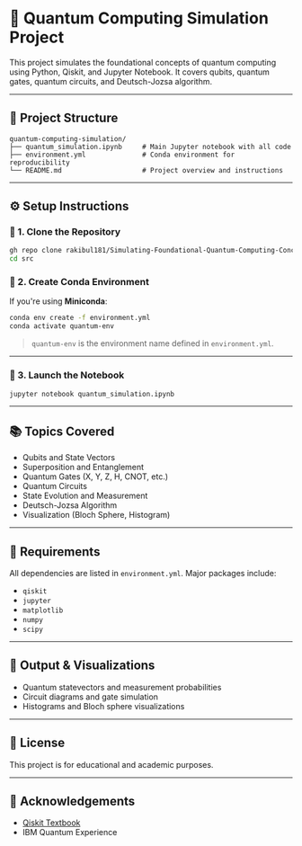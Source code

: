 
# 🧠 Quantum Computing Simulation Project

This project simulates the foundational concepts of quantum computing using Python, Qiskit, and Jupyter Notebook. It covers qubits, quantum gates, quantum circuits, and Deutsch-Jozsa algorithm.

---

## 📁 Project Structure

```
quantum-computing-simulation/
├── quantum_simulation.ipynb     # Main Jupyter notebook with all code
├── environment.yml              # Conda environment for reproducibility
└── README.md                    # Project overview and instructions
```

---

## ⚙️ Setup Instructions

### 📌 1. Clone the Repository

```bash
gh repo clone rakibul181/Simulating-Foundational-Quantum-Computing-Concepts
cd src
```

### 🐍 2. Create Conda Environment

If you're using **Miniconda**:

```bash
conda env create -f environment.yml
conda activate quantum-env
```

> `quantum-env` is the environment name defined in `environment.yml`.

---

### 📓 3. Launch the Notebook

```bash
jupyter notebook quantum_simulation.ipynb
```

---

## 📚 Topics Covered

- Qubits and State Vectors
- Superposition and Entanglement
- Quantum Gates (X, Y, Z, H, CNOT, etc.)
- Quantum Circuits
- State Evolution and Measurement
- Deutsch-Jozsa Algorithm
- Visualization (Bloch Sphere, Histogram)

---

## 🧪 Requirements

All dependencies are listed in `environment.yml`. Major packages include:

- `qiskit`
- `jupyter`
- `matplotlib`
- `numpy`
- `scipy`

---

## 🚀 Output & Visualizations

- Quantum statevectors and measurement probabilities
- Circuit diagrams and gate simulation
- Histograms and Bloch sphere visualizations

---

## 📜 License

This project is for educational and academic purposes.

---

## 🤝 Acknowledgements

- [Qiskit Textbook](https://qiskit.org/textbook/)
- IBM Quantum Experience
